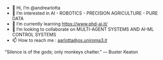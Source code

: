 - 👋 Hi, I’m @andrearlotta
- 👀 I’m interested in AI - ROBOTICS - PRECISION AGRICULTURE - PURE DATA
- 🌱 I’m currently learning https://www.phd-ai.it/
- 💞️ I’m looking to collaborate on MULTI-AGENT SYSTEMS AND AI-ML CONTROL SYSTEMS
- 📫 How to reach me : aarlotta@os.uniroma3.it

“Silence is of the gods; only monkeys chatter.”
— Buster Keaton
